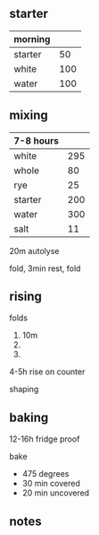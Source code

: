 ## starter
| morning |  |
| ----------- |:----|
| starter     | 50  |
| white       | 100 |
| water       | 100 |


## mixing
| 7-8 hours |   |
| ----------- |:----|
| white       | 295 |
| whole       |  80 |
| rye         |  25 |
| starter     | 200 |
| water       | 300 |
| salt        |  11 |

20m autolyse

fold, 3min rest, fold

## rising
folds
1. 10m
2. 
3. 

4-5h rise on counter

 shaping 


## baking
12-16h fridge proof

bake 
- 475 degrees
- 30 min covered
- 20 min uncovered

## notes

